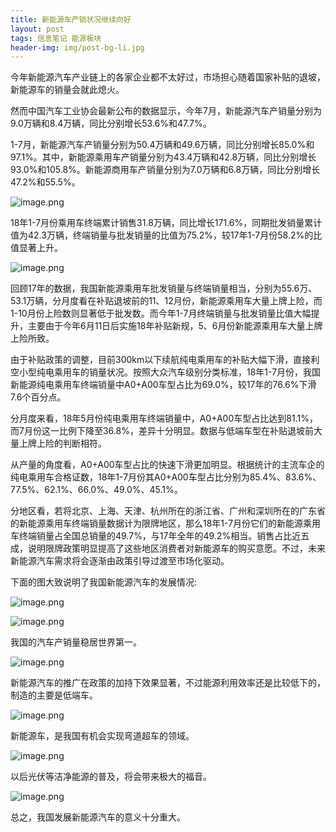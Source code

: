 ```yaml
---
title: 新能源车产销状况继续向好
layout: post
tags: 信息笔记 能源板块
header-img: img/post-bg-li.jpg
---
```

今年新能源汽车产业链上的各家企业都不太好过，市场担心随着国家补贴的退坡，新能源车的销量会就此熄火。

然而中国汽车工业协会最新公布的数据显示，今年7月，新能源汽车产销量分别为9.0万辆和8.4万辆，同比分别增长53.6%和47.7%。

1-7月，新能源汽车产销量分别为50.4万辆和49.6万辆，同比分别增长85.0%和97.1%。其中，新能源乘用车产销量分别为43.4万辆和42.8万辆，同比分别增长93.0%和105.8%。新能源商用车产销量分别为7.0万辆和6.8万辆，同比分别增长47.2%和55.5%。

![image.png](https://upload-images.jianshu.io/upload_images/8031739-889f3f95355dccd4.png?imageMogr2/auto-orient/strip%7CimageView2/2/w/1240)

18年1-7月份乘用车终端累计销售31.8万辆，同比增长171.6%，同期批发销量累计值为42.3万辆，终端销量与批发销量的比值为75.2%，较17年1-7月份58.2%的比值显著上升。

![image.png](https://upload-images.jianshu.io/upload_images/8031739-9ff4f36cd57c56ed.png?imageMogr2/auto-orient/strip%7CimageView2/2/w/1240)

回顾17年的数据，我国新能源乘用车批发销量与终端销量相当，分别为55.6万、53.1万辆，分月度看在补贴退坡前的11、12月份，新能源乘用车大量上牌上险，而1-10月份上险数则显著低于批发数。而今年1-7月终端销量与批发销量比值大幅提升，主要由于今年6月11日后实施18年补贴新规，5、6月份新能源乘用车大量上牌上险所致。

由于补贴政策的调整，目前300km以下续航纯电乘用车的补贴大幅下滑，直接利空小型纯电乘用车的销量状况。按照大众汽车级别分类标准，18年1-7月份，我国新能源纯电乘用车终端销量中A0+A00车型占比为69.0%，较17年的76.6%下滑7.6个百分点。

分月度来看，18年5月份纯电乘用车终端销量中，A0+A00车型占比达到81.1%，而7月份这一比例下降至36.8%，差异十分明显。数据与低端车型在补贴退坡前大量上牌上险的判断相符。

从产量的角度看，A0+A00车型占比的快速下滑更加明显。根据统计的主流车企的纯电乘用车合格证数，18年1-7月份其A0+A00车型占比分别为85.4%、83.6%、77.5%、62.1%、66.0%、49.0%、45.1%。

分地区看，若将北京、上海、天津、杭州所在的浙江省、广州和深圳所在的广东省的新能源乘用车终端销量数据计为限牌地区，那么18年1-7月份它们的新能源乘用车终端销量占全国总销量的49.7%，与17年全年的49.2%相当。销售占比近五成，说明限牌政策明显提高了这些地区消费者对新能源车的购买意愿。不过，未来新能源汽车需求将会逐渐由政策引导过渡至市场化驱动。

下面的图大致说明了我国新能源汽车的发展情况:

![image.png](https://upload-images.jianshu.io/upload_images/8031739-431c666988f5af5e.png?imageMogr2/auto-orient/strip%7CimageView2/2/w/1240)


![image.png](https://upload-images.jianshu.io/upload_images/8031739-9e6273dc6ab88e02.png?imageMogr2/auto-orient/strip%7CimageView2/2/w/1240)

我国的汽车产销量稳居世界第一。

![image.png](https://upload-images.jianshu.io/upload_images/8031739-3b6b1000a73156d4.png?imageMogr2/auto-orient/strip%7CimageView2/2/w/1240)

新能源汽车的推广在政策的加持下效果显著，不过能源利用效率还是比较低下的，制造的主要是低端车。

![image.png](https://upload-images.jianshu.io/upload_images/8031739-6ef935d62f8bcfd7.png?imageMogr2/auto-orient/strip%7CimageView2/2/w/1240)

新能源车，是我国有机会实现弯道超车的领域。

![image.png](https://upload-images.jianshu.io/upload_images/8031739-757038f2951459aa.png?imageMogr2/auto-orient/strip%7CimageView2/2/w/1240)

以后光伏等洁净能源的普及，将会带来极大的福音。

![image.png](https://upload-images.jianshu.io/upload_images/8031739-de0169c0c1af6685.png?imageMogr2/auto-orient/strip%7CimageView2/2/w/1240)
 
总之，我国发展新能源汽车的意义十分重大。


